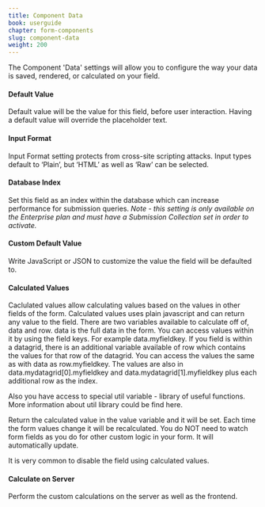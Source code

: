 ```yaml
---
title: Component Data
book: userguide
chapter: form-components
slug: component-data
weight: 200
---
```


The Component 'Data' settings will allow you to configure the way your data is saved, rendered, or calculated on your field.

#### Default Value
Default value will be the value for this field, before user interaction. Having a default value will override the placeholder text.

#### Input Format
Input Format setting protects from cross-site scripting attacks. Input types default to ‘Plain’, but ‘HTML’ as well as ‘Raw’ can be selected.

#### Database Index
Set this field as an index within the database which can increase performance for submission queries. *Note - this setting is only available on the Enterprise plan and must have a Submission Collection set in order to activate.* 

#### Custom Default Value
Write JavaScript or JSON to customize the value the field will be defaulted to. 

#### Calculated Values
Caclulated values allow calculating values based on the values in other fields of the form. Calculated values uses plain javascript and can return any value to the field. There are two variables available to calculate off of, data and row. data is the full data in the form. You can access values within it by using the field keys. For example data.myfieldkey. If you field is within a datagrid, there is an additional variable available of row which contains the values for that row of the datagrid. You can access the values the same as with data as row.myfieldkey. The values are also in data.mydatagrid[0].myfieldkey and data.mydatagrid[1].myfieldkey plus each additional row as the index.

Also you have access to special util variable - library of useful functions. More information about util library could be find here.

Return the calculated value in the value variable and it will be set. Each time the form values change it will be recalculated. You do NOT need to watch form fields as you do for other custom logic in your form. It will automatically update.

It is very common to disable the field using calculated values.

#### Calculate on Server
Perform the custom calculations on the server as well as the frontend.
